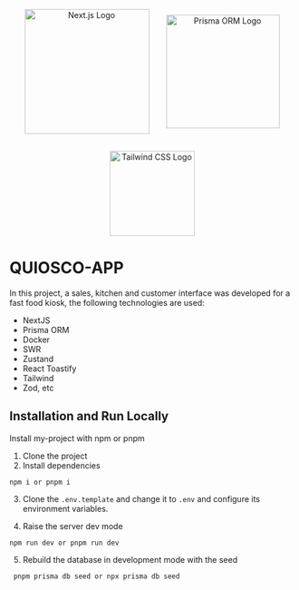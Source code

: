 <p align="center" style="display: flex; flex-wrap: wrap; gap: 30px; justify-content: center; align-items: center;">
  <a href="https://nextjs.org/" target="_blank">
    <img src="https://upload.wikimedia.org/wikipedia/commons/8/8e/Nextjs-logo.svg" width="220" alt="Next.js Logo" />
  </a>
  <a href="https://www.prisma.io/" target="_blank">
    <img src="https://cdn.worldvectorlogo.com/logos/prisma-2.svg" width="200" alt="Prisma ORM Logo" />
  </a>
  <a href="https://tailwindcss.com/" target="_blank">
    <img src="https://upload.wikimedia.org/wikipedia/commons/d/d5/Tailwind_CSS_Logo.svg" width="150" alt="Tailwind CSS Logo" />
  </a>
</p>

# QUIOSCO-APP

In this project, a sales, kitchen and customer interface was developed for a fast food kiosk, the following technologies are used:

- NextJS
- Prisma ORM
- Docker
- SWR
- Zustand
- React Toastify
- Tailwind
- Zod, etc

## Installation and Run Locally

Install my-project with npm or pnpm

1. Clone the project
2. Install dependencies

```
npm i or pnpm i
```

3. Clone the `.env.template` and change it to `.env` and configure its environment variables.

4. Raise the server dev mode

```
npm run dev or pnpm run dev
```

5. Rebuild the database in development mode with the seed

```
 pnpm prisma db seed or npx prisma db seed
```
